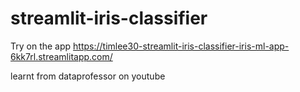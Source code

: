 # streamlit-iris-classifier


Try on the app
https://timlee30-streamlit-iris-classifier-iris-ml-app-6kk7rl.streamlitapp.com/



learnt from dataprofessor on youtube 
